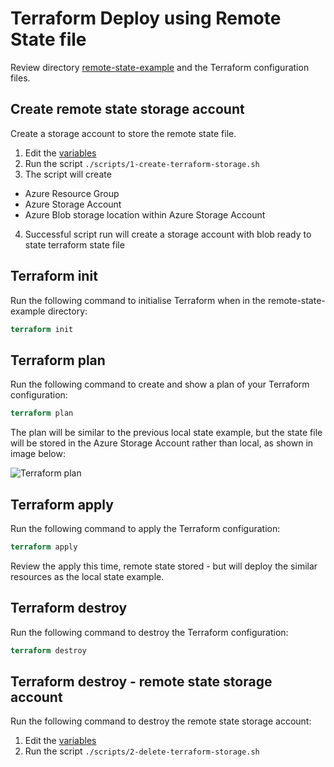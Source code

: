 # Terraform Deploy using Remote State file 

Review directory [remote-state-example](https://github.com/thomast1906/terraform-on-azure/tree/main/2-terraform-state/remote-state-example) and the Terraform configuration files.

## Create remote state storage account

Create a storage account to store the remote state file.
1. Edit the [variables](https://github.com/thomast1906/terraform-on-azure/tree/main/2-terraform-state/scripts/1-create-terraform-storage.sh#L6-L7)
2. Run the script `./scripts/1-create-terraform-storage.sh`
3. The script will create
- Azure Resource Group
- Azure Storage Account
- Azure Blob storage location within Azure Storage Account
4. Successful script run will create a storage account with blob ready to state terraform state file

## Terraform init

Run the following command to initialise Terraform when in the remote-state-example directory:

```terraform
terraform init
```

## Terraform plan

Run the following command to create and show a plan of your Terraform configuration:

```terraform
terraform plan
```

The plan will be similar to the previous local state example, but the state file will be stored in the Azure Storage Account rather than local, as shown in image below:

![Terraform plan](/images/terraform-plan.png)

## Terraform apply

Run the following command to apply the Terraform configuration:

```terraform
terraform apply
```

Review the apply this time, remote state stored - but will deploy the similar resources as the local state example.

## Terraform destroy

Run the following command to destroy the Terraform configuration:

```terraform
terraform destroy
```

## Terraform destroy - remote state storage account

Run the following command to destroy the remote state storage account:

1. Edit the [variables](https://github.com/thomast1906/terraform-on-azure/tree/main/2-terraform-state/scripts/2-delete-terraform-storage.sh#L6)
2. Run the script `./scripts/2-delete-terraform-storage.sh`
